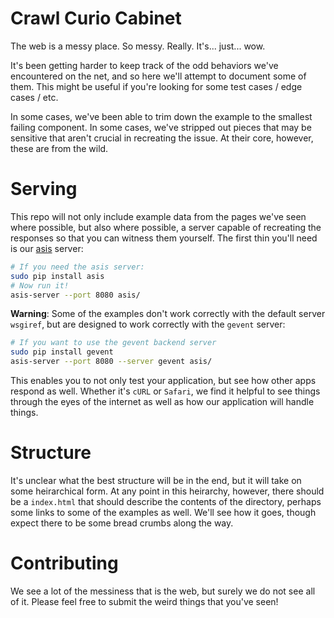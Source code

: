 Crawl Curio Cabinet
===================
The web is a messy place. So messy. Really. It's... just... wow.

It's been getting harder to keep track of the odd behaviors we've encountered
on the net, and so here we'll attempt to document some of them. This might be
useful if you're looking for some test cases / edge cases / etc.

In some cases, we've been able to trim down the example to the smallest
failing component. In some cases, we've stripped out pieces that may be
sensitive that aren't crucial in recreating the issue. At their core, however,
these are from the wild.

Serving
=======
This repo will not only include example data from the pages we've seen where
possible, but also where possible, a server capable of recreating the responses
so that you can witness them yourself. The first thin you'll need is our
[asis](https://github.com/seomoz/asis) server:

```bash
# If you need the asis server:
sudo pip install asis
# Now run it!
asis-server --port 8080 asis/
```

__Warning__: Some of the examples don't work correctly with the default server
`wsgiref`, but are designed to work correctly with the `gevent` server:

```bash
# If you want to use the gevent backend server
sudo pip install gevent
asis-server --port 8080 --server gevent asis/
```

This enables you to not only test your application, but see how other apps
respond as well. Whether it's `cURL` or `Safari`, we find it helpful to see
things through the eyes of the internet as well as how our application will
handle things.

Structure
=========
It's unclear what the best structure will be in the end, but it will take on
some heirarchical form. At any point in this heirarchy, however, there should
be a `index.html` that should describe the contents of the directory, perhaps
some links to some of the examples as well. We'll see how it goes, though
expect there to be some bread crumbs along the way.

Contributing
============
We see a lot of the messiness that is the web, but surely we do not see all of
it. Please feel free to submit the weird things that you've seen!
